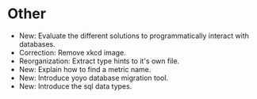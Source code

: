 # Other

* New: Evaluate the different solutions to programmatically interact with databases.
* Correction: Remove xkcd image.
* Reorganization: Extract type hints to it's own file.
* New: Explain how to find a metric name.
* New: Introduce yoyo database migration tool.
* New: Introduce the sql data types.